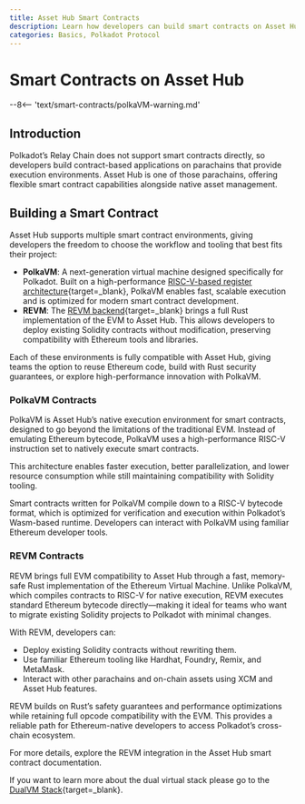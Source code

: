 ```yaml
---
title: Asset Hub Smart Contracts 
description: Learn how developers can build smart contracts on Asset Hub by leveraging either Wasm/ink! or EVM contracts across many parachains.
categories: Basics, Polkadot Protocol
---
```


# Smart Contracts on Asset Hub

--8<-- 'text/smart-contracts/polkaVM-warning.md'

## Introduction

Polkadot’s Relay Chain does not support smart contracts directly, so developers build contract-based applications on parachains that provide execution environments. Asset Hub is one of those parachains, offering flexible smart contract capabilities alongside native asset management.

## Building a Smart Contract

Asset Hub supports multiple smart contract environments, giving developers the freedom to choose the workflow and tooling that best fits their project:

- **PolkaVM**: A next-generation virtual machine designed specifically for Polkadot. Built on a high-performance [RISC-V-based register architecture](https://en.wikipedia.org/wiki/RISC-V){target=_blank}, PolkaVM enables fast, scalable execution and is optimized for modern smart contract development.
- **REVM**: The [REVM backend](https://github.com/bluealloy/revm){target=_blank} brings a full Rust implementation of the EVM to Asset Hub. This allows developers to deploy existing Solidity contracts without modification, preserving compatibility with Ethereum tools and libraries.

Each of these environments is fully compatible with Asset Hub, giving teams the option to reuse Ethereum code, build with Rust security guarantees, or explore high-performance innovation with PolkaVM.

### PolkaVM Contracts

PolkaVM is Asset Hub’s native execution environment for smart contracts, designed to go beyond the limitations of the traditional EVM. Instead of emulating Ethereum bytecode, PolkaVM uses a high-performance RISC-V instruction set to natively execute smart contracts. 

This architecture enables faster execution, better parallelization, and lower resource consumption while still maintaining compatibility with Solidity tooling.

Smart contracts written for PolkaVM compile down to a RISC-V bytecode format, which is optimized for verification and execution within Polkadot’s Wasm-based runtime. Developers can interact with PolkaVM using familiar Ethereum developer tools.

### REVM Contracts

REVM brings full EVM compatibility to Asset Hub through a fast, memory-safe Rust implementation of the Ethereum Virtual Machine. Unlike PolkaVM, which compiles contracts to RISC-V for native execution, REVM executes standard Ethereum bytecode directly—making it ideal for teams who want to migrate existing Solidity projects to Polkadot with minimal changes.

With REVM, developers can:

- Deploy existing Solidity contracts without rewriting them.
- Use familiar Ethereum tooling like Hardhat, Foundry, Remix, and MetaMask.
- Interact with other parachains and on-chain assets using XCM and Asset Hub features.

REVM builds on Rust’s safety guarantees and performance optimizations while retaining full opcode compatibility with the EVM. This provides a reliable path for Ethereum-native developers to access Polkadot’s cross-chain ecosystem.

For more details, explore the REVM integration in the Asset Hub smart contract documentation.

If you want to learn more about the dual virtual stack please go to the [DualVM Stack](polkadot-docs/smart-contracts/for-eth-devs/dual-vm-stack.md){target=_blank}.